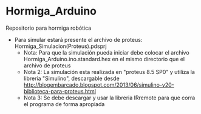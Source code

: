 # Hormiga_Arduino
Repositorio para hormiga robótica

- Para simular estará presente el archivo de proteus: Hormiga_Simulacion(Proteus).pdsprj
  - Nota: Para que la simulación pueda iniciar debe colocar el archivo Hormiga_Arduino.ino.standard.hex en el mismo directorio que el archivo de proteus
  - Nota 2: La simulación esta realizada en "proteus 8.5 SP0" y utiliza la libreria "Simulino", descargable desde http://blogembarcado.blogspot.com/2013/06/simulino-v20-biblioteca-para-proteus.html
  - Nota 3: Se debe descargar y usar la libreria IRremote para que corra el programa de forma apropiada
